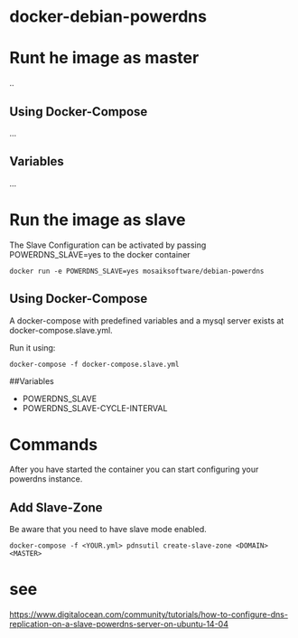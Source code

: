 # docker-debian-powerdns

# Runt he image as master
..
## Using Docker-Compose
...
## Variables
...

# Run the image as slave
The Slave Configuration can be activated by passing POWERDNS_SLAVE=yes to the docker container

```
docker run -e POWERDNS_SLAVE=yes mosaiksoftware/debian-powerdns
```

## Using Docker-Compose

A docker-compose with predefined variables and a mysql server exists at docker-compose.slave.yml. 

Run it using:

``` 
docker-compose -f docker-compose.slave.yml
```

##Variables

* POWERDNS_SLAVE
* POWERDNS_SLAVE-CYCLE-INTERVAL

# Commands

After you have started the container you can start configuring your powerdns instance.

## Add Slave-Zone
Be aware that you need to have slave mode enabled. 

```
docker-compose -f <YOUR.yml> pdnsutil create-slave-zone <DOMAIN> <MASTER>
```

# see 
https://www.digitalocean.com/community/tutorials/how-to-configure-dns-replication-on-a-slave-powerdns-server-on-ubuntu-14-04
